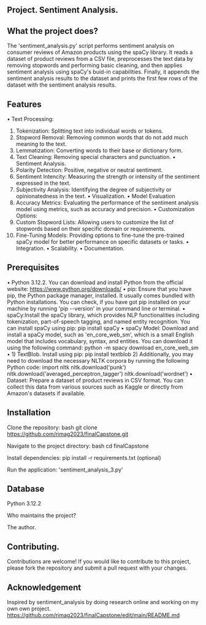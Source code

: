 ## Project. Sentiment Analysis.


## What the project does?

 The 'sentiment_analysis.py' script performs sentiment analysis on consumer reviews of Amazon products using the spaCy library. It reads a dataset of product reviews from a CSV file, 
 preprocesses the text data by removing stopwords and performing basic cleaning, and then applies sentiment analysis using spaCy's buid-in capabilities. Finally, it appends the sentiment 
 analysis results to the dataset and prints the first few rows of the dataset with the sentiment analysis results.

## Features

•  Text Processing: 
 1) Tokenization: Splitting text into individual words or tokens.
 2) Stopword Removal: Removing common words that do not add much meaning to the text.
 3) Lemmatization: Converting words to their base or dictionary form.
 4) Text Cleaning: Removing special characters and punctuation.
•  Sentiment Analysis.
 1) Polarity Detection: Positive, negative or neutral sentiment.
 2) Sentiment Intencity: Measuring the strength or intensity of the sentiment expressed in the text.
 3) Subjectivity Analysis: Identifying the degree of subjectivity or opinionatedness in the text.
•  Visualization.
•  Model Evaluation
 1) Accuracy Metrics: Evaluating the performance of the sentiment analysis model using metrics, such as accuracy and precision.
• Customization Options:
 1) Custom Stopword Lists: Allowing users to customize the list of stopwords based on their specific domain or requirements.
 2) Fine-Tuning Models: Providing options to fine-tune the pre-trained spaCy model for better performance on specific datasets or tasks.
• Integration.
• Scalability.
• Documentation.

## Prerequisites

• Python 3.12.2. You can download and install Python from the official website: https://www.python.org/downloads/
• pip: Ensure that you have pip, the Python package manager, installed. It usually comes bundled with Python installations. You can check, if you have got pip installed on your machine 
by running 'pip --version' in your command line or terminal.
• spaCy:Install the spaCy library, which provides NLP functionalities including tokenization, part-of-speech tagging, and named entity recognition. You can install spaCy using pip:
pip install spaCy
• spaCy Model: Download and install a spaCy model, such as 'en_core_web_sm', which is a small English model that includes vocabulary, syntax, and entities. You can download it using 
the following command:
python -m spacy download en_core_web_sm
• 1) TextBlob. Install using pip:
     pip install textblob
  2) Additionally, you may need to download the necessary NLTK corpora by running the following Python code:
     import nltk
     nltk.download('punk')
     nltk.download('averaged_perceptron_tagger')
     nltk.download('wordnet')
• Dataset: Prepare a dataset of product reviews in CSV format. You can collect this data from various sources such as Kaggle or directly from Amazon's datasets if available.
     
  

## Installation

Clone the repository: bash git clone https://github.com/rimag2023/finalCapstone.git

Navigate to the project directory: bash cd finalCapstone

Install dependencies: pip install -r requirements.txt (optional)

Run the application: 'sentiment_analysis_3.py'

## Database

Python 3.12.2


 Who maintains the project?

The author.

## Contributing.

Contributions are welcome! If you would like to contribute to this project, please fork the repository and submit a pull request with your changes.

## Acknowledgement

Inspired by sentiment_analysis by doing research online and working on my own own project. https://github.com/rimag2023/finalCapstone/edit/main/README.md
